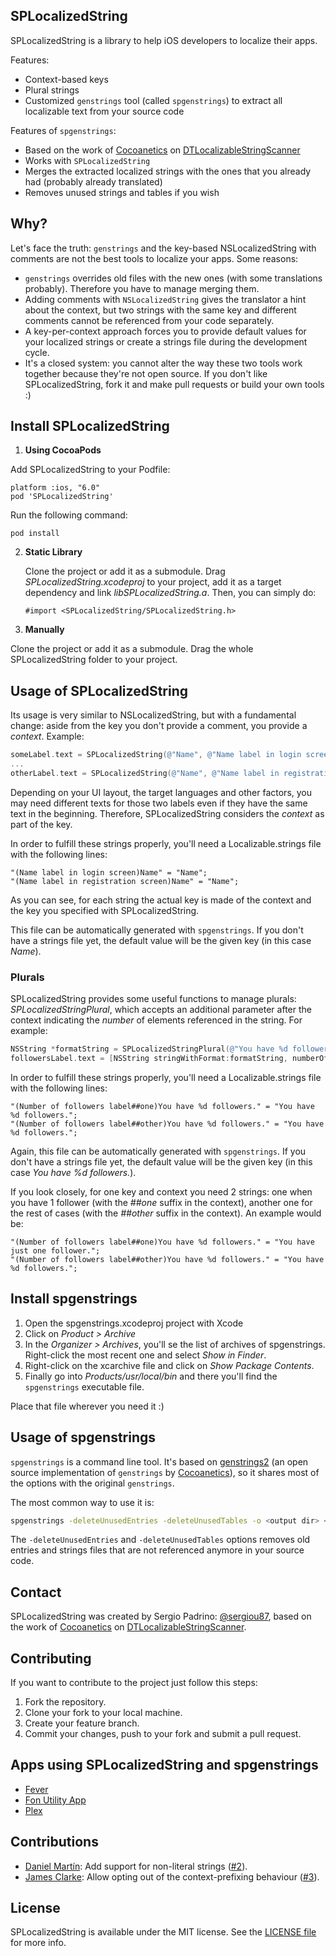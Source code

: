 ## SPLocalizedString

SPLocalizedString is a library to help iOS developers to localize their apps.

Features:

* Context-based keys
* Plural strings
* Customized ```genstrings``` tool (called ```spgenstrings```) to extract all localizable text from your source code

Features of ```spgenstrings```:

* Based on the work of [Cocoanetics](http://www.cocoanetics.com/) on [DTLocalizableStringScanner](https://github.com/Cocoanetics/DTLocalizableStringScanner)
* Works with ```SPLocalizedString```
* Merges the extracted localized strings with the ones that you already had (probably already translated)
* Removes unused strings and tables if you wish

## Why?

Let's face the truth: ```genstrings``` and the key-based NSLocalizedString with comments are not the best tools to localize your apps. Some reasons:

* ```genstrings``` overrides old files with the new ones (with some translations probably). Therefore you have to manage merging them.
* Adding comments with ```NSLocalizedString``` gives the translator a hint about the context, but two strings with the same key and different comments cannot be referenced from your code separately.
* A key-per-context approach forces you to provide default values for your localized strings or create a strings file during the development cycle.
* It's a closed system: you cannot alter the way these two tools work together because they're not open source. If you don't like SPLocalizedString, fork it and make pull requests or build your own tools :)

## Install SPLocalizedString

1. **Using CocoaPods**

  Add SPLocalizedString to your Podfile:

  ```
  platform :ios, "6.0"
  pod 'SPLocalizedString'
  ```

  Run the following command:

  ```
  pod install
  ```

2. **Static Library**

    Clone the project or add it as a submodule. Drag *SPLocalizedString.xcodeproj* to your project, add it as a target dependency and link *libSPLocalizedString.a*.
    Then, you can simply do:

    ```
    #import <SPLocalizedString/SPLocalizedString.h>
    ```

3. **Manually**

  Clone the project or add it as a submodule. Drag the whole SPLocalizedString folder to your project.

## Usage of SPLocalizedString

Its usage is very similar to NSLocalizedString, but with a fundamental change: aside from the key you don't provide a comment, you provide a *context*. Example:

```objective-c
someLabel.text = SPLocalizedString(@"Name", @"Name label in login screen")
...
otherLabel.text = SPLocalizedString(@"Name", @"Name label in registration screen")
```

Depending on your UI layout, the target languages and other factors, you may need different texts for those two labels even if they have the same text in the beginning. Therefore, SPLocalizedString considers the *context* as part of the key.

In order to fulfill these strings properly, you'll need a Localizable.strings file with the following lines:

```
"(Name label in login screen)Name" = "Name";
"(Name label in registration screen)Name" = "Name";
```

As you can see, for each string the actual key is made of the context and the key you specified with SPLocalizedString.

This file can be automatically generated with ```spgenstrings```. If you don't have a strings file yet, the default value will be the given key (in this case _Name_).

### Plurals

SPLocalizedString provides some useful functions to manage plurals: *SPLocalizedStringPlural*, which accepts an additional parameter after the context indicating the _number_ of elements referenced in the string. For example:

```objective-c
NSString *formatString = SPLocalizedStringPlural(@"You have %d followers.", @"Number of followers label", numberOfFollowers);
followersLabel.text = [NSString stringWithFormat:formatString, numberOfFollowers];
```

In order to fulfill these strings properly, you'll need a Localizable.strings file with the following lines:

```
"(Number of followers label##one)You have %d followers." = "You have %d followers.";
"(Number of followers label##other)You have %d followers." = "You have %d followers.";
```

Again, this file can be automatically generated with ```spgenstrings```. If you don't have a strings file yet, the default value will be the given key (in this case _You have %d followers._).

If you look closely, for one key and context you need 2 strings: one when you have 1 follower (with the *##one* suffix in the context), another one for the rest of cases (with the *##other* suffix in the context). An example would be:

```
"(Number of followers label##one)You have %d followers." = "You have just one follower.";
"(Number of followers label##other)You have %d followers." = "You have %d followers.";
```

## Install spgenstrings

1. Open the spgenstrings.xcodeproj project with Xcode
2. Click on _Product > Archive_
3. In the _Organizer > Archives_, you'll se the list of archives of spgenstrings. Right-click the most recent one and select _Show in Finder_.
4. Right-click on the xcarchive file and click on _Show Package Contents_.
5. Finally go into _Products/usr/local/bin_ and there you'll find the ```spgenstrings``` executable file.

Place that file wherever you need it :)

## Usage of spgenstrings

```spgenstrings``` is a command line tool. It's based on [genstrings2](https://github.com/Cocoanetics/DTLocalizableStringScanner) (an open source implementation of ```genstrings``` by [Cocoanetics](http://www.cocoanetics.com/)), so it shares most of the options with the original ```genstrings```.

The most common way to use it is:
```bash
spgenstrings -deleteUnusedEntries -deleteUnusedTables -o <output dir> <source files to process...>
```

The ```-deleteUnusedEntries``` and ```-deleteUnusedTables``` options removes old entries and strings files that are not referenced anymore in your source code.

## Contact

SPLocalizedString was created by Sergio Padrino: [@sergiou87](https://twitter.com/sergiou87), based on the work of [Cocoanetics](http://www.cocoanetics.com/) on [DTLocalizableStringScanner](https://github.com/Cocoanetics/DTLocalizableStringScanner).

## Contributing

If you want to contribute to the project just follow this steps:

1. Fork the repository.
2. Clone your fork to your local machine.
3. Create your feature branch.
4. Commit your changes, push to your fork and submit a pull request.

## Apps using SPLocalizedString and spgenstrings

* [Fever](https://itunes.apple.com/us/app/fever-event-discovery-app/id497702817?mt=8)
* [Fon Utility App](https://itunes.apple.com/us/app/utility-app/id737828006?mt=8)
* [Plex](https://itunes.apple.com/en/app/plex/id383457673?mt=8)

## Contributions
* [Daniel Martín](http://github.com/danielmartin): Add support for non-literal strings ([#2](https://github.com/sergiou87/SPLocalizedString/pull/2)).
* [James Clarke](http://github.com/jam): Allow opting out of the context-prefixing behaviour ([#3](https://github.com/sergiou87/SPLocalizedString/pull/3)).

## License

SPLocalizedString is available under the MIT license. See the [LICENSE file](https://github.com/sergiou87/SPLocalizedString/blob/master/LICENSE) for more info.
